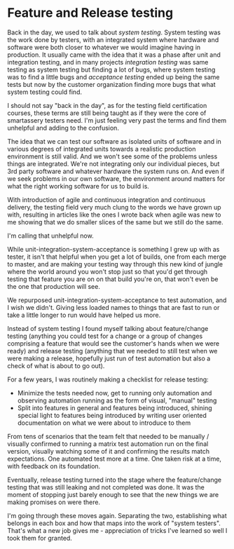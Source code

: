 # Feature and Release testing

Back in the day, we used to talk about *system testing*. System testing was the work done by testers, with an integrated system where hardware and software were both closer to whatever we would imagine having in production. It usually came with the idea that it was a phase after unit and integration testing, and in many projects *integration testing* was same testing as system testing but finding a lot of bugs, where system testing was to find a little bugs and *acceptance testing* ended up being the same tests but now by the customer organization finding more bugs that what system testing could find.

I should not say "back in the day", as for the testing field certification courses, these terms are still being taught as if they were the core of smartassery testers need. I'm just feeling very past the terms and find them unhelpful and adding to the confusion.

The idea that we can test our software as isolated units of software and in various degrees of integrated units towards a realistic production environment is still valid. And we won't see some of the problems unless things are integrated. We're not integrating only our individual pieces, but 3rd party software and whatever hardware the system runs on. And even if we seek problems in our own software, the environment around matters for what the right working software for us to build is.

With introduction of agile and continuous integration and continuous delivery, the testing field very much clung to the words we have grown up with, resulting in articles like the ones I wrote back when agile was new to me showing that we do smaller slices of the same but we still do the same.

I'm calling that unhelpful now.

While unit-integration-system-acceptance is something I grew up with as tester, it isn't that helpful when you get a lot of builds, one from each merge to master, and are making your testing way through this new kind of jungle where the world around you won't stop just so that you'd get through testing that feature you are on on that build you're on, that won't even be the one that production will see.

We repurposed unit-integration-system-acceptance to test automation, and I wish we didn't. Giving less loaded names to things that are fast to run or take a little longer to run would have helped us more.

Instead of system testing I found myself talking about feature/change testing (anything you could test for a change or a group of changes comprising a feature that would see the customer's hands when we were ready) and release testing (anything that we needed to still test when we were making a release, hopefully just run of test automation but also a check of what is about to go out).

For a few years, I was routinely making a checklist for release testing:

   * Minimize the tests needed now, get to running only automation and observing automation running as the form of visual, "manual" testing
   * Split into features in general and features being introduced, shining special light to features being introduced by writing user oriented documentation on what we were about to introduce to them

From tens of scenarios that the team felt that needed to be manually / visually confirmed to running a matrix test automation run on the final version, visually watching some of it and confirming the results match expectations. One automated test more at a time. One taken risk at a time, with feedback on its foundation. 

Eventually, release testing turned into the stage where the feature/change testing that was still leaking and not completed was done. It was the moment of stopping just barely enough to see that the new things we are making promises on were there.

I'm going through these moves again. Separating the two, establishing what belongs in each box and how that maps into the work of "system testers". That's what a new job gives me - appreciation of tricks I've learned so well I took them for granted.
